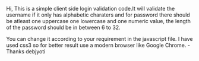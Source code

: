 Hi,
This is a simple client side login validation code.It will validate the username if it only 
has alphabetic charaters  and for password there should be atleast one uppercase one lowercase and one numeric
 value, the length of the password should be in between 6 to 32.

You can change it according to your requirement in the javascript file.
I have used css3 so for better result use a modern browser like Google Chrome.
										-Thanks debjyoti
		
